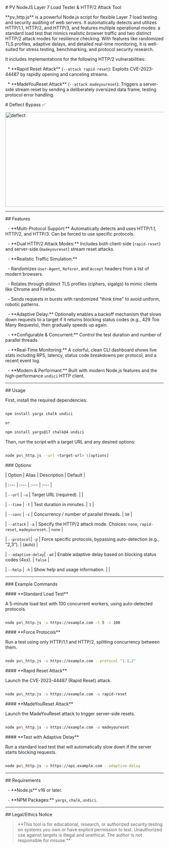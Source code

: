 \# PV NodeJS Layer 7 Load Tester \& HTTP/2 Attack Tool



\*\*pv\_http.js\*\* is a powerful Node.js script for flexible Layer 7 load testing and security auditing of web servers. It automatically detects and utilizes HTTP/1.1, HTTP/2, and HTTP/3, and features multiple operational modes: a standard load test that mimics realistic browser traffic and two distinct HTTP/2 attack modes for resilience checking. With features like randomized TLS profiles, adaptive delays, and detailed real-time monitoring, it is well-suited for stress testing, benchmarking, and protocol security research.



It includes implementations for the following HTTP/2 vulnerabilities:



&nbsp; \* \*\*Rapid Reset Attack\*\* (`--attack rapid-reset`): Exploits CVE-2023-44487 by rapidly opening and canceling streams.

&nbsp; \* \*\*MadeYouReset Attack\*\* (`--attack madeyoureset`): Triggers a server-side stream reset by sending a deliberately oversized data frame, testing protocol error handling.



\# Deflect Bypass ✅

<img width="961" height="300" alt="deflect" src="https://gist.github.com/user-attachments/assets/31c57f3f-98c7-42d4-b19c-6a6e7015f536" />





-----



\## Features



&nbsp; - \*\*Multi-Protocol Support:\*\* Automatically detects and uses HTTP/1.1, HTTP/2, and HTTP/3. Can be forced to use specific protocols.

&nbsp; - \*\*Dual HTTP/2 Attack Modes:\*\* Includes both client-side (`rapid-reset`) and server-side (`madeyoureset`) stream reset attacks.

&nbsp; - \*\*Realistic Traffic Simulation:\*\*

&nbsp;     - Randomizes `User-Agent`, `Referer`, and `Accept` headers from a list of modern browsers.

&nbsp;     - Rotates through distinct TLS profiles (ciphers, sigalgs) to mimic clients like Chrome and Firefox.

&nbsp;     - Sends requests in bursts with randomized "think time" to avoid uniform, robotic patterns.

&nbsp; - \*\*Adaptive Delay:\*\* Optionally enables a backoff mechanism that slows down requests to a target if it returns blocking status codes (e.g., 429 Too Many Requests), then gradually speeds up again.

&nbsp; - \*\*Configurable \& Concurrent:\*\* Control the test duration and number of parallel threads.

&nbsp; - \*\*Real-Time Monitoring:\*\* A colorful, clean CLI dashboard shows live stats including RPS, latency, status code breakdowns per protocol, and a recent event log.

&nbsp; - \*\*Modern \& Performant:\*\* Built with modern Node.js features and the high-performance `undici` HTTP client.



-----



\## Usage



First, install the required dependencies:



```sh

npm install yargs chalk undici

or

npm install yargs@17 chalk@4 undici

```



Then, run the script with a target URL and any desired options:



```sh

node pv\_http.js --url <target-url> \[options]

```



\### Options



| Option | Alias | Description | Default |

| :--- | :--- | :--- | :--- |

| `--url` | `-u` | Target URL (required). | |

| `--time` | `-t` | Test duration in minutes. | `1` |

| `--conc` | `-c` | Concurrency / number of parallel threads. | `50` |

| `--attack` | `-a` | Specify the HTTP/2 attack mode. Choices: `none`, `rapid-reset`, `madeyoureset`. | `none` |

| `--protocol`| `-p` | Force specific protocols, bypassing auto-detection (e.g., "2,3"). | (auto) |

| `--adaptive-delay`| `-ad` | Enable adaptive delay based on blocking status codes (4xx). | `false` |

| `--help` | `-h` | Show help and usage information. | |



-----



\### Example Commands



\#### \*\*Standard Load Test\*\*



A 5-minute load test with 100 concurrent workers, using auto-detected protocols.



```sh

node pv\_http.js -u https://example.com -t 5 -c 100

```



\#### \*\*Force Protocols\*\*



Run a test using only HTTP/1.1 and HTTP/2, splitting concurrency between them.



```sh

node pv\_http.js -u https://example.com --protocol "1.1,2"

```



\#### \*\*Rapid Reset Attack\*\*



Launch the CVE-2023-44487 (Rapid Reset) attack.



```sh

node pv\_http.js -u https://example.com -a rapid-reset

```



\#### \*\*MadeYouReset Attack\*\*



Launch the MadeYouReset attack to trigger server-side resets.



```sh

node pv\_http.js -u https://example.com -a madeyoureset

```



\#### \*\*Test with Adaptive Delay\*\*



Run a standard load test that will automatically slow down if the server starts blocking requests.



```sh

node pv\_http.js -u https://api.example.com --adaptive-delay

```



-----



\## Requirements



&nbsp; - \*\*Node.js\*\* v16 or later.

&nbsp; - \*\*NPM Packages:\*\* `yargs`, `chalk`, `undici`.



-----



\## Legal/Ethics Notice



> \*\*This tool is for educational, research, or authorized security testing on systems you own or have explicit permission to test. Unauthorized use against targets is illegal and unethical. The author is not responsible for misuse.\*\*


